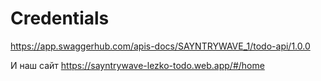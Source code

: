 # Credentials

https://app.swaggerhub.com/apis-docs/SAYNTRYWAVE_1/todo-api/1.0.0

И наш сайт https://sayntrywave-lezko-todo.web.app/#/home
